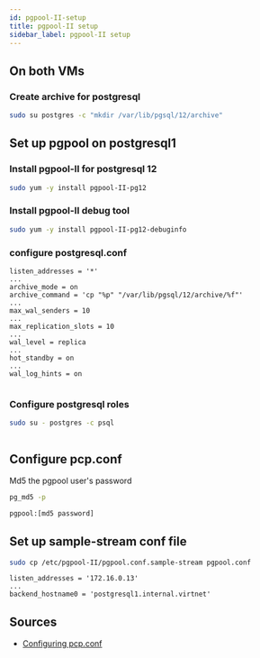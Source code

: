 ```yaml
---
id: pgpool-II-setup
title: pgpool-II setup
sidebar_label: pgpool-II setup
---
```

## On both VMs
### Create archive for postgresql
```bash
sudo su postgres -c "mkdir /var/lib/pgsql/12/archive"
```
## Set up pgpool on postgresql1
### Install pgpool-II for postgresql 12
```bash
sudo yum -y install pgpool-II-pg12
```
### Install pgpool-II debug tool
```bash
sudo yum -y install pgpool-II-pg12-debuginfo
```
### configure postgresql.conf
```clike title="/var/lib/pgsql/12/data/postgresql.conf"
listen_addresses = '*'
...
archive_mode = on
archive_command = 'cp "%p" "/var/lib/pgsql/12/archive/%f"'
...
max_wal_senders = 10
...
max_replication_slots = 10
...
wal_level = replica
...
hot_standby = on
...
wal_log_hints = on
    
```
### Configure postgresql roles
```bash
sudo su - postgres -c psql
```
```sql

```



## Configure pcp.conf
Md5 the pgpool user's password
```bash
pg_md5 -p
```
```bash title="/etc/pgpool-II/pcp.conf"
pgpool:[md5 password]
```
## Set up sample-stream conf file
```bash
sudo cp /etc/pgpool-II/pgpool.conf.sample-stream pgpool.conf
```
```text title="pgpool.conf"
listen_addresses = '172.16.0.13'
...
backend_hostname0 = 'postgresql1.internal.virtnet'

```

## Sources
- [Configuring pcp.conf](https://www.pgpool.net/docs/42/en/html/configuring-pcp-conf.html)